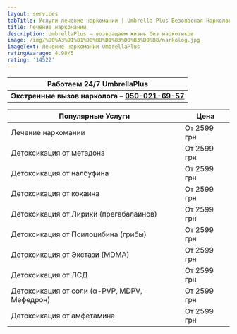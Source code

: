 ```yaml
---
layout: services
tabTitle: Услуги лечение наркомании | Umbrella Plus Безопасная Наркология
title: Лечение наркомании
description: UmbrellaPlus — возвращаем жизнь без наркотиков
image: /img/%D0%A3%D1%81%D0%BB%D1%83%D0%B3%D0%B8/narkolog.jpg
imageText: Лечение наркомании UmbrellaPlus
ratingAvarage: 4.98/5
rating: '14522'
---
```


| Работаем 24/7 UmbrellaPlus                                       |
| ---------------------------------------------------------------- |
| **Экстренные вызов нарколога – [050-021-69-57](tel:0500216957)** |

| Популярные Услуги                            | Цена        |
| -------------------------------------------- | ----------- |
| Лечение наркомании                           | От 2599 грн |
| Детоксикация от метадона                     | От 2599 грн |
| Детоксикация от налбуфина                    | От 2599 грн |
| Детоксикация от кокаина                      | От 2599 грн |
| Детоксикация от Лирики (прегабалаинов)       | От 2599 грн |
| Детоксикация от Псилоцибина (грибы)          | От 2599 грн |
| Детоксикация от Экстази (MDMA)               | От 2599 грн |
| Детоксикация от ЛСД                          | От 2599 грн |
| Детоксикация от соли (α-PVP, MDPV, Мефедрон) | От 2599 грн |
| Детоксикация от амфетамина                   | От 2599 грн |
